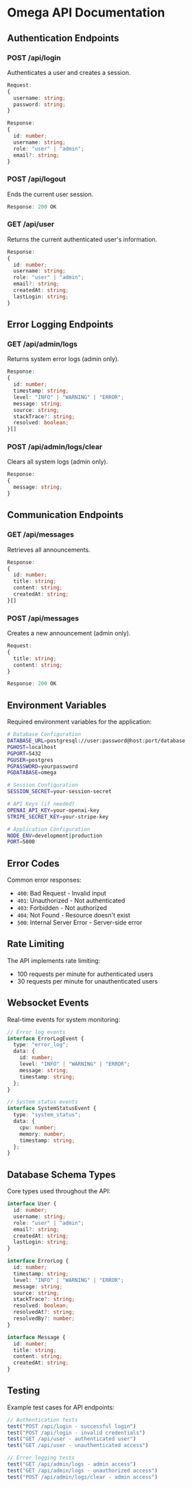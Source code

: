 # Omega API Documentation

## Authentication Endpoints

### POST /api/login
Authenticates a user and creates a session.
```typescript
Request:
{
  username: string;
  password: string;
}

Response:
{
  id: number;
  username: string;
  role: "user" | "admin";
  email?: string;
}
```

### POST /api/logout
Ends the current user session.
```typescript
Response: 200 OK
```

### GET /api/user
Returns the current authenticated user's information.
```typescript
Response:
{
  id: number;
  username: string;
  role: "user" | "admin";
  email?: string;
  createdAt: string;
  lastLogin: string;
}
```

## Error Logging Endpoints

### GET /api/admin/logs
Returns system error logs (admin only).
```typescript
Response:
{
  id: number;
  timestamp: string;
  level: "INFO" | "WARNING" | "ERROR";
  message: string;
  source: string;
  stackTrace?: string;
  resolved: boolean;
}[]
```

### POST /api/admin/logs/clear
Clears all system logs (admin only).
```typescript
Response:
{
  message: string;
}
```

## Communication Endpoints

### GET /api/messages
Retrieves all announcements.
```typescript
Response:
{
  id: number;
  title: string;
  content: string;
  createdAt: string;
}[]
```

### POST /api/messages
Creates a new announcement (admin only).
```typescript
Request:
{
  title: string;
  content: string;
}

Response: 200 OK
```

## Environment Variables

Required environment variables for the application:

```bash
# Database Configuration
DATABASE_URL=postgresql://user:password@host:port/database
PGHOST=localhost
PGPORT=5432
PGUSER=postgres
PGPASSWORD=yourpassword
PGDATABASE=omega

# Session Configuration
SESSION_SECRET=your-session-secret

# API Keys (if needed)
OPENAI_API_KEY=your-openai-key
STRIPE_SECRET_KEY=your-stripe-key

# Application Configuration
NODE_ENV=development|production
PORT=5000
```

## Error Codes

Common error responses:

- `400`: Bad Request - Invalid input
- `401`: Unauthorized - Not authenticated
- `403`: Forbidden - Not authorized
- `404`: Not Found - Resource doesn't exist
- `500`: Internal Server Error - Server-side error

## Rate Limiting

The API implements rate limiting:
- 100 requests per minute for authenticated users
- 30 requests per minute for unauthenticated users

## Websocket Events

Real-time events for system monitoring:

```typescript
// Error log events
interface ErrorLogEvent {
  type: "error_log";
  data: {
    id: number;
    level: "INFO" | "WARNING" | "ERROR";
    message: string;
    timestamp: string;
  };
}

// System status events
interface SystemStatusEvent {
  type: "system_status";
  data: {
    cpu: number;
    memory: number;
    timestamp: string;
  };
}
```

## Database Schema Types

Core types used throughout the API:

```typescript
interface User {
  id: number;
  username: string;
  role: "user" | "admin";
  email?: string;
  createdAt: string;
  lastLogin: string;
}

interface ErrorLog {
  id: number;
  timestamp: string;
  level: "INFO" | "WARNING" | "ERROR";
  message: string;
  source: string;
  stackTrace?: string;
  resolved: boolean;
  resolvedAt?: string;
  resolvedBy?: number;
}

interface Message {
  id: number;
  title: string;
  content: string;
  createdAt: string;
}
```

## Testing

Example test cases for API endpoints:

```typescript
// Authentication tests
test("POST /api/login - successful login")
test("POST /api/login - invalid credentials")
test("GET /api/user - authenticated user")
test("GET /api/user - unauthenticated access")

// Error logging tests
test("GET /api/admin/logs - admin access")
test("GET /api/admin/logs - unauthorized access")
test("POST /api/admin/logs/clear - admin access")
```

